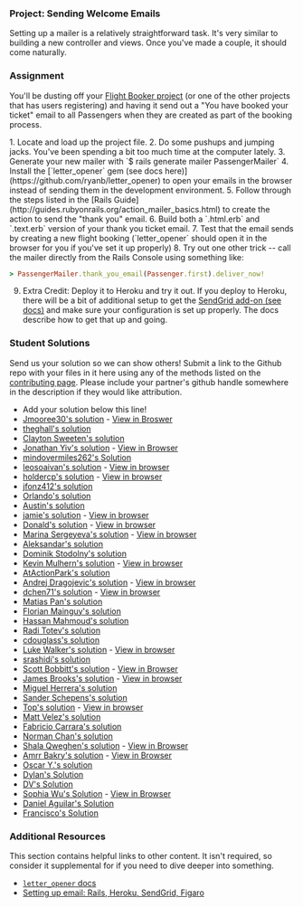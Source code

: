 ### Project: Sending Welcome Emails

Setting up a mailer is a relatively straightforward task. It's very similar to building a new controller and views.  Once you've made a couple, it should come naturally.

### Assignment

You'll be dusting off your [Flight Booker project](/courses/ruby-on-rails/lessons/building-advanced-forms) (or one of the other projects that has users registering) and having it send out a "You have booked your ticket" email to all Passengers when they are created as part of the booking process.

<div class="lesson-content__panel" markdown="1">
1. Locate and load up the project file.
2. Do some pushups and jumping jacks.  You've been spending a bit too much time at the computer lately.
3. Generate your new mailer with `$ rails generate mailer PassengerMailer`
4. Install the [`letter_opener` gem (see docs here)](https://github.com/ryanb/letter_opener) to open your emails in the browser instead of sending them in the development environment.
5. Follow through the steps listed in the [Rails Guide](http://guides.rubyonrails.org/action_mailer_basics.html) to create the action to send the "thank you" email.
6. Build both a `.html.erb` and `.text.erb` version of your thank you ticket email.
7. Test that the email sends by creating a new flight booking (`letter_opener` should open it in the browser for you if you've set it up properly)
8. Try out one other trick -- call the mailer directly from the Rails Console using something like:

   ~~~ruby
   > PassengerMailer.thank_you_email(Passenger.first).deliver_now!
   ~~~
9. Extra Credit: Deploy it to Heroku and try it out.  If you deploy to Heroku, there will be a bit of additional setup to get the [SendGrid add-on (see docs)](https://devcenter.heroku.com/articles/sendgrid) and make sure your configuration is set up properly.  The docs describe how to get that up and going.
</div>

### Student Solutions
Send us your solution so we can show others! Submit a link to the Github repo with your files in it here using any of the methods listed on the [contributing page](http://github.com/TheOdinProject/curriculum/blob/master/contributing.md).  Please include your partner's github handle somewhere in the description if they would like attribution.

* Add your solution below this line!
* [Jmooree30's solution](https://github.com/jmooree30/flight-booker.git) - [View in Broswer](https://powerful-wildwood-98145.herokuapp.com/)
* [theghall's solution](https://github.com/theghall/odin-flight-booker.git)
* [Clayton Sweeten's solution](https://github.com/cjsweeten101/odin-flight-booker)
* [Jonathan Yiv's solution](https://github.com/JonathanYiv/flight-booker) - [View in Browser](https://fast-gorge-36383.herokuapp.com)
* [mindovermiles262's Solution](https://github.com/mindovermiles262/flight-booker)
* [leosoaivan's solution](https://github.com/leosoaivan/TOP_ror_flight_tracker) - [View in browser](https://immense-lowlands-59487.herokuapp.com/)
* [holdercp's solution](https://github.com/holdercp/odin-flight-booker) - [View in browser](https://damp-stream-21164.herokuapp.com/)
* [jfonz412's solution](https://github.com/jfonz412/flight-booker)
* [Orlando's solution](https://github.com/orlandodan14/Ruby-on-Rails/tree/master/Flight_booker)
* [Austin's solution](https://github.com/CouchofTomato/flight-booker)
* [jamie's solution](https://github.com/Jberczel/Flight_Booker) - [View in browser](http://flight-booker.herokuapp.com/)
* [Donald's solution](https://github.com/donaldali/odin-flight-booker) - [View in browser](http://dna-flight-booker.herokuapp.com/)
* [Marina Sergeyeva's solution](https://github.com/imousterian/FlightBooker) - [View in browser](https://one-way-ticket.herokuapp.com/)
* [Aleksandar's solution](https://github.com/rodic/private-events)
* [Dominik Stodolny's solution](https://github.com/dstodolny/odin-flight-booker)
* [Kevin Mulhern's solution](https://github.com/KevinMulhern/flight_booker) - [View in browser](https://odin-booker.herokuapp.com/)
* [AtActionPark's solution](https://github.com/AtActionPark/odin_flight_booker)
* [Andrej Dragojevic's solution](https://github.com/antrix1/flight-booker) - [View in browser](https://blooming-mountain-4761.herokuapp.com/)
* [dchen71's solution](https://github.com/dchen71/odin-flight-booker) - [View in browser](http://true-syrup-4655.herokuapp.com/)
* [Matias Pan's solution](https://github.com/kriox26/flight-booker)
* [Florian Mainguy's solution](https://github.com/florianmainguy/theodinproject/tree/master/rails/flight-booker)
* [Hassan Mahmoud's solution](https://github.com/HassanTC/Flight-Booker)
* [Radi Totev's solution](https://github.com/raditotev/flight_booker)
* [cdouglass's solution](https://github.com/cdouglass/odin-project-exercises/tree/master/rails/flight-booker)
* [Luke Walker's solution](https://github.com/ubershibs/odin-flight-booker) - [View in browser](https://secure-sands-80209.herokuapp.com)
* [srashidi's solution](https://github.com/srashidi/Advanced_Forms/tree/master/odin-flight-booker)
* [Scott Bobbitt's solution](https://github.com/sco-bo/flight-booker) - [View in Browser](https://radiant-fortress-17197.herokuapp.com/)
* [James Brooks's solution](https://github.com/jhbrooks/flight-booker) - [View in browser](https://rocky-earth-72202.herokuapp.com/)
* [Miguel Herrera's solution](https://github.com/migueloherrera/odin-flight-booker)
* [Sander Schepens's solution](https://github.com/schepens83/theodinproject.com/tree/master/rails/project12--sending-welcome-mails/odin-flight-booker)
* [Top's solution](https://github.com/TopOneOfTopOne/flight-booker) - [View in browser](https://flightbooker69.herokuapp.com/)
* [Matt Velez's solution](https://github.com/Timecrash/rails-projects/tree/master/flight-booker)
* [Fabricio Carrara's solution](https://github.com/fcarrara/flight-booker)
* [Norman Chan's solution](https://github.com/slowmanchan/Planner)
* [Shala Qweghen's solution](https://github.com/ShalaQweghen/odin_booker) - [View in Browser](https://guarded-atoll-24378.herokuapp.com/)
* [Amrr Bakry's solution](https://github.com/Amrrbakry/rails_the_odin_project/tree/master/odin_flight_booker) - [View in Browser](https://shrouded-earth-72460.herokuapp.com/)
* [Oscar Y.'s solution](https://github.com/mysteryihs/odin-flight-booker)
* [Dylan's Solution](https://github.com/resputin/the_odin_project/tree/master/Rails/odin-flight-booker)
* [DV's Solution](https://github.com/dvislearning/odin-flight-booker)
* [Sophia Wu's Solution](https://github.com/SophiaLWu/flight-booker) - [View in Browser](https://infinite-fortress-13459.herokuapp.com/)
* [Daniel Aguilar's Solution](https://github.com/danaguilar/odin-flight-booker)
* [Francisco's Solution](https://github.com/fcarlosdev/the_odin_project/tree/master/odin-flight-booker)

### Additional Resources
This section contains helpful links to other content. It isn't required, so consider it supplemental for if you need to dive deeper into something.

* [`letter_opener` docs](https://github.com/ryanb/letter_opener)
* [Setting up email: Rails, Heroku, SendGrid, Figaro](http://howilearnedrails.wordpress.com/2014/02/25/setting-up-email-in-a-rails-4-app-with-action-mailer-in-development-and-sendgrid-in-production-using-heroku/comment-page-1/#comment-79)
